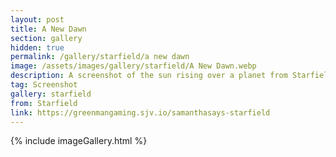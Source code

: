 ```yaml
---
layout: post
title: A New Dawn
section: gallery
hidden: true
permalink: /gallery/starfield/a new dawn
image: /assets/images/gallery/starfield/A New Dawn.webp
description: A screenshot of the sun rising over a planet from Starfield, taken by Samantha Says.
tag: Screenshot
gallery: starfield
from: Starfield
link: https://greenmangaming.sjv.io/samanthasays-starfield
---
```

{% include imageGallery.html %}